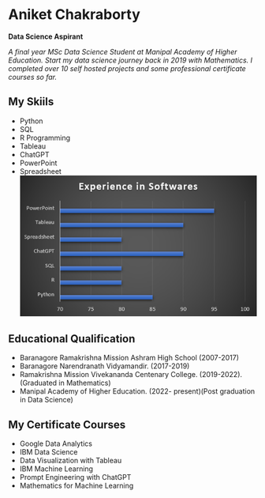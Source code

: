 # Aniket Chakraborty
**Data Science Aspirant**

*A final year MSc Data Science Student at Manipal Academy of Higher Education. Start my data science journey back in 2019 with Mathematics. I completed over 10 self hosted projects and some professional certificate courses so far.*

## My Skiils
* Python
* SQL
* R Programming
* Tableau                  
* ChatGPT
* PowerPoint
* Spreadsheet
![](/Images/exp.png)


## Educational Qualification
* Baranagore Ramakrishna Mission Ashram High School (2007-2017)
* Baranagore Narendranath Vidyamandir. (2017-2019)
* Ramakrishna Mission Vivekananda Centenary College. (2019-2022). (Graduated in Mathematics)
* Manipal Academy of Higher Education. (2022- present)(Post graduation in Data Science)

## My Certificate Courses
* Google Data Analytics
* IBM Data Science
* Data Visualization with Tableau
* IBM Machine Learning
* Prompt Engineering with ChatGPT
* Mathematics for Machine Learning
